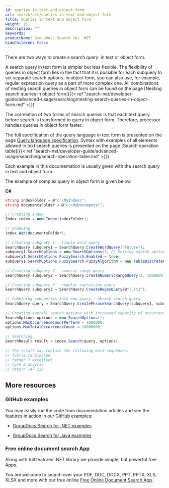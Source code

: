 ```yaml
---
id: queries-in-text-and-object-form
url: search/net/queries-in-text-and-object-form
title: Queries in text and object form
weight: 15
description: ""
keywords: 
productName: GroupDocs.Search for .NET
hideChildren: False
---
```

There are two ways to create a search query: in text or object form.

A search query in text form is simpler but less flexible. The flexibility of queries in object form lies in the fact that it is possible for each subquery to set separate search options. In object form, you can also use, for example, regular expression query as a part of more complex one. All combinations of nesting search queries in object form can be found on the page [Nesting search queries in object form]({{< ref "search-net/developer-guide/advanced-usage/searching/nesting-search-queries-in-object-form.md" >}}).

The correlation of two forms of search queries is that each text query before search is transformed to query in object form. Therefore, processor handles queries in object form faster.

The full specification of the query language in text form is presented on the page [Query language specification](Query%2Blanguage%2Bspecification.html). Syntax with examples of all elements allowed in text search queries is presented on the page [Search operation table]({{< ref "search-net/developer-guide/advanced-usage/searching/search-operation-table.md" >}}).

Each example in this documentation is usually given with the search query in text and object form.

The example of complex query in object form is given below.

**C#**

```csharp
string indexFolder = @"c:\MyIndex\";
string documentsFolder = @"c:\MyDocuments\";
 
// Creating index
Index index = new Index(indexFolder);
 
// Indexing
index.Add(documentsFolder);
 
// Creating subquery 1 - simple word query
SearchQuery subquery1 = SearchQuery.CreateWordQuery("future");
subquery1.SearchOptions = new SearchOptions(); // Setting search options only for subquery 1
subquery1.SearchOptions.FuzzySearch.Enabled = true;
subquery1.SearchOptions.FuzzySearch.FuzzyAlgorithm = new TableDiscreteFunction(3); // The maximum number of differences is 3
 
// Creating subquery 2 - numeric range query
SearchQuery subquery2 = SearchQuery.CreateNumericRangeQuery(1, 1000000);
 
// Creating subquery 3 - regular expression query 
SearchQuery subquery3 = SearchQuery.CreateRegexQuery(@"(.)\1");
 
// Combining subqueries into one query - phrase search query
SearchQuery query = SearchQuery.CreatePhraseSearchQuery(subquery1, subquery2, subquery3);
 
// Creating overall search options with increased capacity of occurrences
SearchOptions options = new SearchOptions();
options.MaxOccurrenceCountPerTerm = 1000000;
options.MaxTotalOccurrenceCount = 10000000;
 
// Searching
SearchResult result = index.Search(query, options);
 
// The result may contain the following word sequences:
// futile 12 blessed
// father 7 excellent
// tyre 8 assyria
// return 147 229
```

## More resources

### GitHub examples

You may easily run the code from documentation articles and see the features in action in our GitHub examples:

*   [GroupDocs.Search for .NET examples](https://github.com/groupdocs-search/GroupDocs.Search-for-.NET)
    
*   [GroupDocs.Search for Java examples](https://github.com/groupdocs-search/GroupDocs.Search-for-Java)
    

### Free online document search App

Along with full featured .NET library we provide simple, but powerful free Apps.

You are welcome to search over your PDF, DOC, DOCX, PPT, PPTX, XLS, XLSX and more with our free online [Free Online Document Search App](https://products.groupdocs.app/search).
